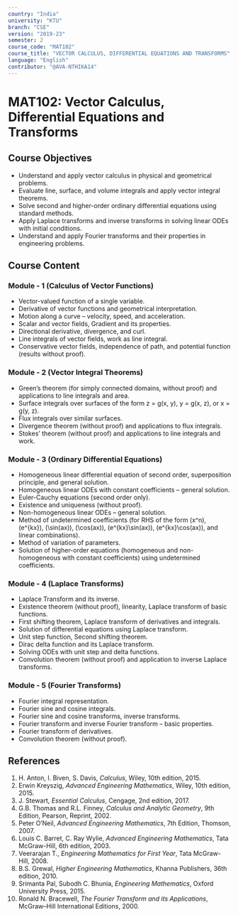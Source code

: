 ```yaml
---
country: "India"
university: "KTU"
branch: "CSE"
version: "2019-23"
semester: 2
course_code: "MAT102"
course_title: "VECTOR CALCULUS, DIFFERENTIAL EQUATIONS AND TRANSFORMS"
language: "English"
contributor: "@AVA-NTHIKA14"
---
```


# MAT102: Vector Calculus, Differential Equations and Transforms

## Course Objectives

* Understand and apply vector calculus in physical and geometrical problems.  
* Evaluate line, surface, and volume integrals and apply vector integral theorems.  
* Solve second and higher-order ordinary differential equations using standard methods.  
* Apply Laplace transforms and inverse transforms in solving linear ODEs with initial conditions.  
* Understand and apply Fourier transforms and their properties in engineering problems.  

## Course Content

### Module - 1 (Calculus of Vector Functions)

* Vector-valued function of a single variable.  
* Derivative of vector functions and geometrical interpretation.  
* Motion along a curve – velocity, speed, and acceleration.  
* Scalar and vector fields, Gradient and its properties.  
* Directional derivative, divergence, and curl.  
* Line integrals of vector fields, work as line integral.  
* Conservative vector fields, independence of path, and potential function (results without proof).  

### Module - 2 (Vector Integral Theorems)

* Green’s theorem (for simply connected domains, without proof) and applications to line integrals and area.  
* Surface integrals over surfaces of the form z = g(x, y), y = g(x, z), or x = g(y, z).  
* Flux integrals over similar surfaces.  
* Divergence theorem (without proof) and applications to flux integrals.  
* Stokes’ theorem (without proof) and applications to line integrals and work.  

### Module - 3 (Ordinary Differential Equations)

* Homogeneous linear differential equation of second order, superposition principle, and general solution.  
* Homogeneous linear ODEs with constant coefficients – general solution.  
* Euler-Cauchy equations (second order only).  
* Existence and uniqueness (without proof).  
* Non-homogeneous linear ODEs – general solution.  
* Method of undetermined coefficients (for RHS of the form \(x^n\), \(e^{kx}\), \(\sin(ax)\), \(\cos(ax)\), \(e^{kx}\sin(ax)\), \(e^{kx}\cos(ax)\), and linear combinations).  
* Method of variation of parameters.  
* Solution of higher-order equations (homogeneous and non-homogeneous with constant coefficients) using undetermined coefficients.  

### Module - 4 (Laplace Transforms)

* Laplace Transform and its inverse.  
* Existence theorem (without proof), linearity, Laplace transform of basic functions.  
* First shifting theorem, Laplace transform of derivatives and integrals.  
* Solution of differential equations using Laplace transform.  
* Unit step function, Second shifting theorem.  
* Dirac delta function and its Laplace transform.  
* Solving ODEs with unit step and delta functions.  
* Convolution theorem (without proof) and application to inverse Laplace transforms.  

### Module - 5 (Fourier Transforms)

* Fourier integral representation.  
* Fourier sine and cosine integrals.  
* Fourier sine and cosine transforms, inverse transforms.  
* Fourier transform and inverse Fourier transform – basic properties.  
* Fourier transform of derivatives.  
* Convolution theorem (without proof).  

## References

1. H. Anton, I. Biven, S. Davis, *Calculus*, Wiley, 10th edition, 2015.  
2. Erwin Kreyszig, *Advanced Engineering Mathematics*, Wiley, 10th edition, 2015.  
3. J. Stewart, *Essential Calculus*, Cengage, 2nd edition, 2017.  
4. G.B. Thomas and R.L. Finney, *Calculus and Analytic Geometry*, 9th Edition, Pearson, Reprint, 2002.  
5. Peter O’Neil, *Advanced Engineering Mathematics*, 7th Edition, Thomson, 2007.  
6. Louis C. Barret, C. Ray Wylie, *Advanced Engineering Mathematics*, Tata McGraw-Hill, 6th edition, 2003.  
7. Veerarajan T., *Engineering Mathematics for First Year*, Tata McGraw-Hill, 2008.  
8. B.S. Grewal, *Higher Engineering Mathematics*, Khanna Publishers, 36th edition, 2010.  
9. Srimanta Pal, Subodh C. Bhunia, *Engineering Mathematics*, Oxford University Press, 2015.  
10. Ronald N. Bracewell, *The Fourier Transform and its Applications*, McGraw–Hill International Editions, 2000.  
